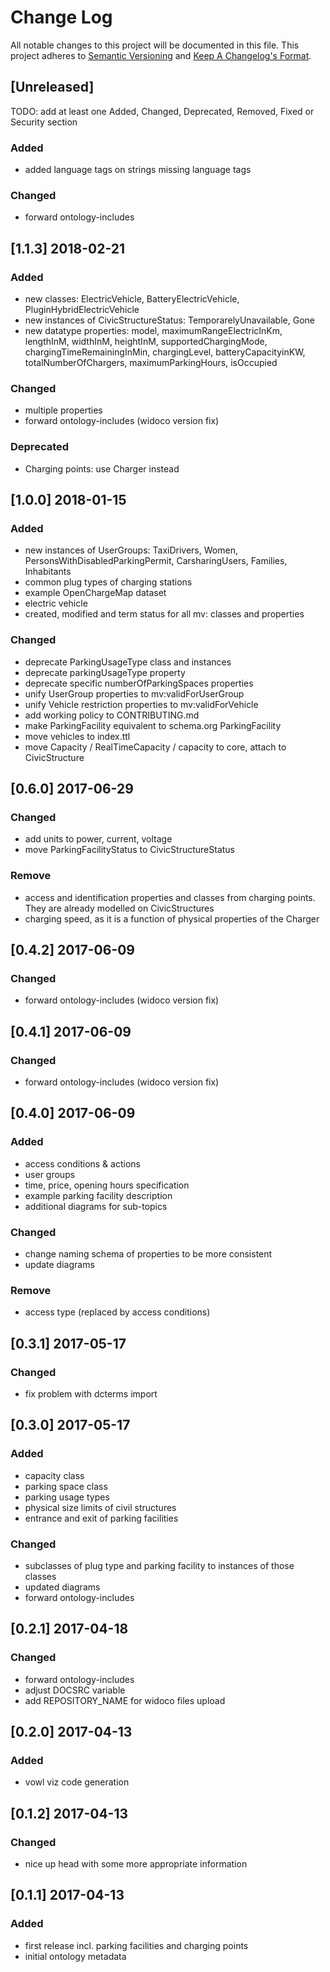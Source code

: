 # Change Log

All notable changes to this project will be documented in this file.
This project adheres to [Semantic Versioning](http://semver.org/) and [Keep A Changelog's Format](http://keepachangelog.com/).

## [Unreleased]

TODO: add at least one Added, Changed, Deprecated, Removed, Fixed or Security section

### Added

- added language tags on strings missing language tags

### Changed

- forward ontology-includes

## [1.1.3] 2018-02-21

### Added

- new classes: ElectricVehicle, BatteryElectricVehicle, PluginHybridElectricVehicle
- new instances of CivicStructureStatus: TemporarelyUnavailable, Gone
- new datatype properties: model, maximumRangeElectricInKm, lengthInM, widthInM, heightInM, supportedChargingMode, chargingTimeRemainingInMin, chargingLevel, batteryCapacityinKW, totalNumberOfChargers, maximumParkingHours, isOccupied

### Changed

- multiple properties
- forward ontology-includes (widoco version fix)


### Deprecated

- Charging points: use Charger instead

## [1.0.0] 2018-01-15

### Added

- new instances of UserGroups: TaxiDrivers, Women, PersonsWithDisabledParkingPermit, CarsharingUsers, Families, Inhabitants
- common plug types of charging stations
- example OpenChargeMap dataset
- electric vehicle
- created, modified and term status for all mv: classes and properties

### Changed

- deprecate ParkingUsageType class and instances
- deprecate parkingUsageType property
- deprecate specific numberOfParkingSpaces properties
- unify UserGroup properties to mv:validForUserGroup
- unify Vehicle restriction properties to mv:validForVehicle
- add working policy to CONTRIBUTING.md
- make ParkingFacility equivalent to schema.org ParkingFacility
- move vehicles to index.ttl
- move Capacity / RealTimeCapacity / capacity to core, attach to CivicStructure

## [0.6.0] 2017-06-29

### Changed

- add units to power, current, voltage
- move ParkingFacilityStatus to CivicStructureStatus

### Remove

- access and identification properties and classes from charging points. They are already modelled on CivicStructures
- charging speed, as it is a function of physical properties of the Charger

## [0.4.2] 2017-06-09

### Changed

- forward ontology-includes (widoco version fix)

## [0.4.1] 2017-06-09

### Changed

- forward ontology-includes (widoco version fix)

## [0.4.0] 2017-06-09

### Added

- access conditions & actions
- user groups
- time, price, opening hours specification
- example parking facility description
- additional diagrams for sub-topics

### Changed

- change naming schema of properties to be more consistent
- update diagrams

### Remove

- access type (replaced by access conditions)

## [0.3.1] 2017-05-17

### Changed

- fix problem with dcterms import

## [0.3.0] 2017-05-17

### Added

- capacity class
- parking space class
- parking usage types
- physical size limits of civil structures
- entrance and exit of parking facilities

### Changed

- subclasses of plug type and parking facility to instances of those classes
- updated diagrams
- forward ontology-includes

## [0.2.1] 2017-04-18

### Changed

- forward ontology-includes
- adjust DOCSRC variable
- add REPOSITORY_NAME for widoco files upload

## [0.2.0] 2017-04-13

### Added

- vowl viz code generation

## [0.1.2] 2017-04-13

### Changed

- nice up head with some more appropriate information

## [0.1.1] 2017-04-13

### Added

- first release incl. parking facilities and charging points
- initial ontology metadata

